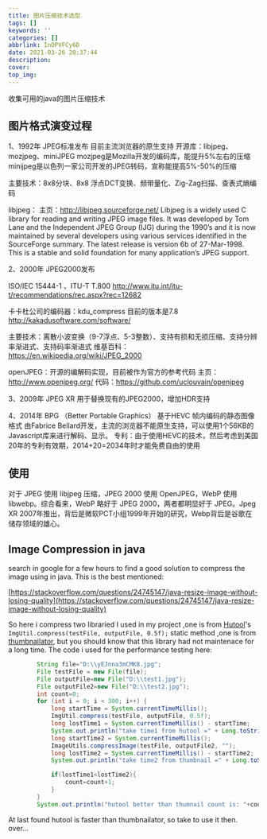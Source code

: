 ```yaml
---
title: 图片压缩技术选型
tags: []
keywords: ''
categories: []
abbrlink: InOPVFCy6D
date: 2021-03-26 20:37:44
description:
cover:
top_img:
---
```




收集可用的java的图片压缩技术

## 图片格式演变过程

1、1992年 JPEG标准发布
目前主流浏览器的原生支持
开源库：libjpeg、mozjpeg、miniJPEG
mozjpeg是Mozilla开发的编码库，能提升5%左右的压缩
minijpeg是以色列一家公司开发的JPEG转码，宣称能提高5%-50%的压缩

主要技术：8x8分块、8x8 浮点DCT变换、频带量化、Zig-Zag扫描、查表式熵编码

libjpeg：
主页：<http://libjpeg.sourceforge.net/>
Libjpeg is a widely used C library for reading and writing JPEG image files. It was developed by Tom Lane and the Independent JPEG Group (IJG) during the 1990’s and it is now maintained by several developers using various services identified in the SourceForge summary.
The latest release is version 6b of 27-Mar-1998. This is a stable and solid foundation for many application’s JPEG support.

2、2000年 JPEG2000发布

ISO/IEC 15444-1 、ITU-T T.800
<http://www.itu.int/itu-t/recommendations/rec.aspx?rec=12682>

卡卡杜公司的编码器：kdu_compress 目前的版本是7.8
<http://kakadusoftware.com/software/>

主要技术：离散小波变换（9-7浮点、5-3整数）、支持有损和无损压缩、支持分辨率渐进式、支持码率渐进式
维基百科：<https://en.wikipedia.org/wiki/JPEG_2000>

openJPEG：开源的编解码实现，目前被作为官方的参考代码
主页：<http://www.openjpeg.org/>
代码：<https://github.com/uclouvain/openjpeg>

3、2009年 JPEG XR
用于替换现有的JPEG2000，增加HDR支持

4、2014年 BPG （Better Portable Graphics）
基于HEVC 帧内编码的静态图像格式
由Fabrice Bellard开发，主流的浏览器不能原生支持，可以使用1个56KB的Javascript库来进行解码、显示。
专利：由于使用HEVC的技术，然后考虑到美国20年的专利有效期，2014+20=2034年时才能免费自由的使用

## 使用

对于 JPEG 使用 libjpeg 压缩，JPEG 2000 使用 OpenJPEG，WebP 使用 libwebp。综合看来，WebP 略好于 JPEG 2000，两者都明显好于 JPEG。Jpeg XR 2007年推出，背后是微软PCT小组1999年开始的研究，Webp背后是谷歌在储存领域的雄心。

## Image Compression in java

search in google for a few hours to find a good solution to compress the image using in java. This is the best mentioned:

[https://stackoverflow.com/questions/24745147/java-resize-image-without-losing-quality](https://stackoverflow.com/questions/24745147/java-resize-image-without-losing-quality)

So here i compress two libraried I used in my project ,one is from [Hutool](https://github.com/looly/hutool/issues)'s `ImgUtil.compress(testFile, outputFile, 0.5f);`
static method ,one is from [thumbnailator](https://github.com/coobird/thumbnailator), but you should know that this library had not maintenace for a long time.
The code i used for the performance testing here:

```java
        String file="D:\\yEJnna3mCMK8.jpg";
        File testFile = new File(file);
        File outputFile=new File("D:\\test1.jpg");
        File outputFile2=new File("D:\\test2.jpg");
        int count=0;
        for (int i = 0; i < 300; i++) {
            long startTime = System.currentTimeMillis();
            ImgUtil.compress(testFile, outputFile, 0.5f);
            long lostTime1 = System.currentTimeMillis() - startTime;
            System.out.println("take time1 from hutool =" + Long.toString(lostTime1));
            long startTime2 = System.currentTimeMillis();
            ImageUtils.compressImage(testFile, outputFile2, "");
            long lostTime2 = System.currentTimeMillis() - startTime2;
            System.out.println("take time2 from thumbnail =" + Long.toString(lostTime2));

            if(lostTime1<lostTime2){
                count=count+1;
            }
        }
        System.out.println("hutool better than thumnail count is: "+count);
```

At last found hutool is faster than thumbnailator, so take to use it then. over...
